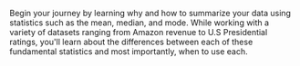 Begin your journey by learning why and how to summarize your data using statistics such as the mean, median, and mode. While working with a variety of datasets ranging from Amazon revenue to U.S Presidential ratings, you'll learn about the differences between each of these fundamental statistics and most importantly, when to use each.
